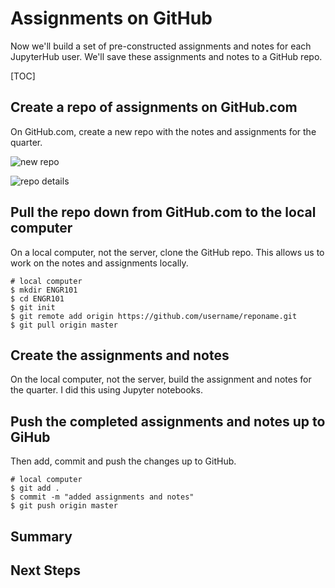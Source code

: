 # Assignments on GitHub

Now we'll build a set of pre-constructed assignments and notes for each JupyterHub user. We'll save these assignments and notes to a GitHub repo.

[TOC]

## Create a repo of assignments on GitHub.com

On GitHub.com, create a new repo with the notes and assignments for the quarter.

![new repo]()

![repo details]()

## Pull the repo down from GitHub.com to the local computer

On a local computer, not the server, clone the GitHub repo. This allows us to work on the notes and assignments locally.

```text
# local computer
$ mkdir ENGR101
$ cd ENGR101
$ git init
$ git remote add origin https://github.com/username/reponame.git
$ git pull origin master
```

## Create the assignments and notes

On the local computer, not the server, build the assignment and notes for the quarter. I did this using Jupyter notebooks.

## Push the completed assignments and notes up to GiHub

Then add, commit and push the changes up to GitHub.

```text
# local computer
$ git add .
$ commit -m "added assignments and notes"
$ git push origin master
```

## Summary

## Next Steps
